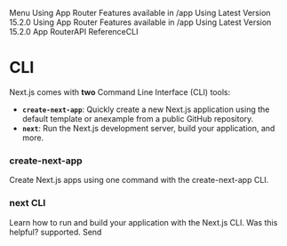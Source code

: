 Menu
Using App Router
Features available in /app
Using Latest Version
15.2.0
Using App Router
Features available in /app
Using Latest Version
15.2.0
App RouterAPI ReferenceCLI
# CLI
Next.js comes with **two** Command Line Interface (CLI) tools:
  * **`create-next-app`**: Quickly create a new Next.js application using the default template or anexample from a public GitHub repository.
  * **`next`**: Run the Next.js development server, build your application, and more.


### create-next-app
Create Next.js apps using one command with the create-next-app CLI.
### next CLI
Learn how to run and build your application with the Next.js CLI.
Was this helpful?
supported.
Send
